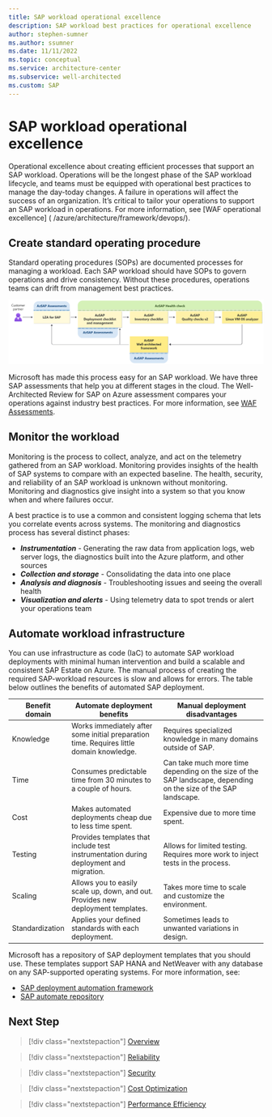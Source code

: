 ```yaml
---
title: SAP workload operational excellence
description: SAP workload best practices for operational excellence
author: stephen-sumner
ms.author: ssumner
ms.date: 11/11/2022
ms.topic: conceptual
ms.service: architecture-center
ms.subservice: well-architected
ms.custom: SAP
---
```


# SAP workload operational excellence

Operational excellence about creating efficient processes that support an SAP workload. Operations will be the longest phase of the SAP workload lifecycle, and teams must be equipped with operational best practices to manage the day-today changes. A failure in operations will affect the success of an organization. It’s critical to tailor your operations to support an SAP workload in operations. For more information, see [WAF operational excellence] ( /azure/architecture/framework/devops/).

## Create standard operating procedure

Standard operating procedures (SOPs) are documented processes for managing a workload. Each SAP workload should have SOPs to govern operations and drive consistency. Without these procedures, operations teams can drift from management best practices.

![The relationship between WAF guidance and an SAP workload](./images/azsap-health-check_highres.png)

Microsoft has made this process easy for an SAP workload. We have three SAP assessments that help you at different stages in the cloud. The Well-Architected Review for SAP on Azure assessment compares your operations against industry best practices. For more information, see [WAF Assessments](/assessments).

## Monitor the workload

Monitoring is the process to collect, analyze, and act on the telemetry gathered from an SAP workload. Monitoring provides insights of the health of SAP systems to compare with an expected baseline. The health, security, and reliability of an SAP workload is unknown without monitoring. Monitoring and diagnostics give insight into a system so that you know when and where failures occur.

A best practice is to use a common and consistent logging schema that lets you correlate events across systems. The monitoring and diagnostics process has several distinct phases:

- ***Instrumentation*** - Generating the raw data from application logs, web server logs, the diagnostics built into the Azure platform, and other sources
- ***Collection and storage*** - Consolidating the data into one place
- ***Analysis and diagnosis*** - Troubleshooting issues and seeing the overall health
- ***Visualization and alerts*** - Using telemetry data to spot trends or alert your operations team

## Automate workload infrastructure

You can use infrastructure as code (IaC) to automate SAP workload deployments with minimal human intervention and build a scalable and consistent SAP Estate on Azure. The manual process of creating the required SAP-workload resources is slow and allows for errors. The table below outlines the benefits of automated SAP deployment.

| Benefit domain | Automate deployment benefits | Manual deployment disadvantages |
| --- | --- | --- |
| Knowledge | Works immediately after some initial preparation time. Requires little domain knowledge.| Requires specialized knowledge in many domains outside of SAP.|
| Time | Consumes predictable time from 30 minutes to a couple of hours.| Can take much more time depending on the size of the SAP landscape, depending on the size of the SAP landscape.|
| Cost | Makes automated deployments cheap due to less time spent.| Expensive due to more time spent.|
| Testing | Provides templates that include test instrumentation during deployment and migration.| Allows for limited testing. Requires more work to inject tests in the process. |
| Scaling | Allows you to easily scale up, down, and out. Provides new deployment templates.| Takes more time to scale and customize the environment.|
| Standardization | Applies your defined standards with each deployment.| Sometimes leads to unwanted variations in design.|

Microsoft has a repository of SAP deployment templates that you should use. These templates support SAP HANA and NetWeaver with any database on any SAP-supported operating systems. For more information, see:

- [SAP deployment automation framework](/azure/virtual-machines/workloads/sap/automation-deployment-framework)
- [SAP automate repository](https://github.com/Azure/sap-automation)

## Next Step

>[!div class="nextstepaction"]
>[Overview](./overview.md)

>[!div class="nextstepaction"]
>[Reliability](./reliability.md)

>[!div class="nextstepaction"]
>[Security](./security.md)

>[!div class="nextstepaction"]
>[Cost Optimization](./cost-optimization.md)

>[!div class="nextstepaction"]
>[Performance Efficiency](./performance-efficiency.md)
